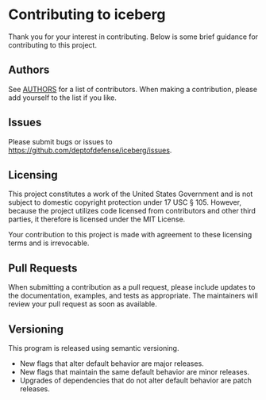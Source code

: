 # Contributing to iceberg

Thank you for your interest in contributing.  Below is some brief guidance for contributing to this project.

## Authors

See [AUTHORS](https://github.com/deptofdefense/iceberg/blob/master/AUTHORS) for a list of contributors.  When making a contribution, please add yourself to the list if you like.

## Issues

Please submit bugs or issues to <https://github.com/deptofdefense/iceberg/issues>.

## Licensing

This project constitutes a work of the United States Government and is not subject to domestic copyright protection under 17 USC § 105.  However, because the project utilizes code licensed from contributors and other third parties, it therefore is licensed under the MIT License.

Your contribution to this project is made with agreement to these licensing terms and is irrevocable.

## Pull Requests

When submitting a contribution as a pull request, please include updates to the documentation, examples, and tests as appropriate.  The maintainers will review your pull request as soon as available.

## Versioning

This program is released using semantic versioning.

- New flags that alter default behavior are major releases.
- New flags that maintain the same default behavior are minor releases.
- Upgrades of dependencies that do not alter default behavior are patch releases.
